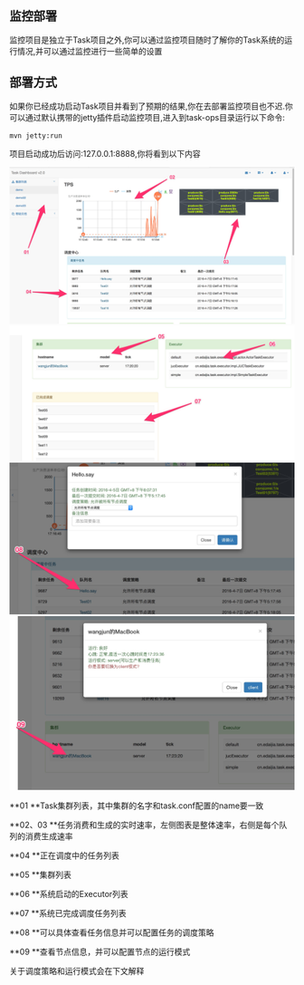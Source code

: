 监控部署
-----------
监控项目是独立于Task项目之外,你可以通过监控项目随时了解你的Task系统的运行情况,并可以通过监控进行一些简单的设置

## 部署方式

如果你已经成功启动Task项目并看到了预期的结果,你在去部署监控项目也不迟.你可以通过默认携带的jetty插件启动监控项目,进入到task-ops目录运行以下命令:

    mvn jetty:run

项目启动成功后访问:127.0.0.1:8888,你将看到以下内容


<img src="../image/TaskMonitor-01.jpg">
<img src="../image/TaskMonitor-02.jpg">
<img src="../image/TaskMonitor-03.jpg">
<img src="../image/TaskMonitor-04.jpg">

**01 **Task集群列表，其中集群的名字和task.conf配置的name要一致

**02、03 **任务消费和生成的实时速率，左侧图表是整体速率，右侧是每个队列的消费生成速率

**04 **正在调度中的任务列表

**05 **集群列表

**06 **系统启动的Executor列表

**07 **系统已完成调度任务列表

**08 **可以具体查看任务信息并可以配置任务的调度策略

**09 **查看节点信息，并可以配置节点的运行模式

关于调度策略和运行模式会在下文解释

                   
